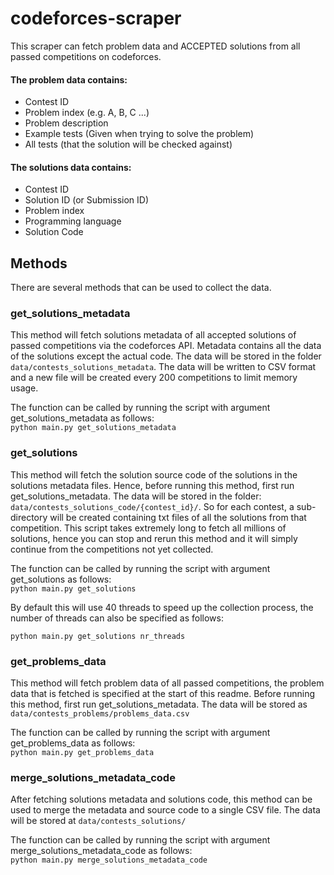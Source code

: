# codeforces-scraper
This scraper can fetch problem data and ACCEPTED solutions from all passed competitions on codeforces.
#### The problem data contains:
- Contest ID
- Problem index (e.g. A, B, C ...)
- Problem description
- Example tests (Given when trying to solve the problem)
- All tests (that the solution will be checked against)

#### The solutions data contains:
- Contest ID
- Solution ID (or Submission ID)
- Problem index
- Programming language
- Solution Code

## Methods
There are several methods that can be used to collect the data.

### get_solutions_metadata
This method will fetch solutions metadata of all accepted solutions of passed competitions via the codeforces API.
Metadata contains all the data of the solutions except the actual code. The data will be stored in the folder
```data/contests_solutions_metadata```.
The data will be written to CSV format and a new file will be created every 200 competitions to limit memory usage.

The function can be called by running the script with argument get_solutions_metadata as follows: \
```python main.py get_solutions_metadata```

### get_solutions
This method will fetch the solution source code of the solutions in the solutions metadata files. Hence, before running this method, first run get_solutions_metadata.
The data will be stored in the folder: ```data/contests_solutions_code/{contest_id}/```. So for each contest, a sub-directory will be created containing txt files
of all the solutions from that competition. This script takes extremely long to fetch all millions of solutions, hence you can stop and rerun this method and it will
simply continue from the competitions not yet collected. 

The function can be called by running the script with argument get_solutions as follows: \
```python main.py get_solutions```

By default this will use 40 threads to speed up the collection process, the number of threads can also be specified as follows:

```python main.py get_solutions nr_threads```

### get_problems_data
This method will fetch problem data of all passed competitions, the problem data that is fetched is specified at the start of this readme.
Before running this method, first run get_solutions_metadata.
The data will be stored as ```data/contests_problems/problems_data.csv```

The function can be called by running the script with argument get_problems_data as follows: \
```python main.py get_problems_data```


### merge_solutions_metadata_code
After fetching solutions metadata and solutions code, this method can be used to merge the metadata and source code to a single CSV file.
The data will be stored at ```data/contests_solutions/```

The function can be called by running the script with argument merge_solutions_metadata_code as follows: \
```python main.py merge_solutions_metadata_code```
